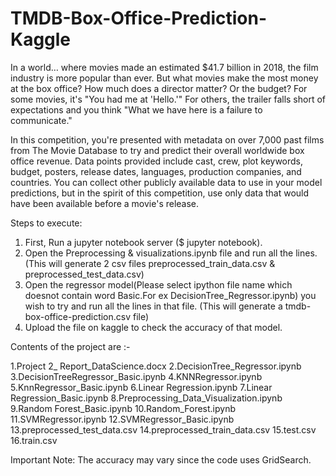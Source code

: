 # TMDB-Box-Office-Prediction-Kaggle

In a world… where movies made an estimated $41.7 billion in 2018, the film industry is more popular than ever. But what movies make the most money at the box office? How much does a director matter? Or the budget? For some movies, it's "You had me at 'Hello.'" For others, the trailer falls short of expectations and you think "What we have here is a failure to communicate."

In this competition, you're presented with metadata on over 7,000 past films from The Movie Database to try and predict their overall worldwide box office revenue. Data points provided include cast, crew, plot keywords, budget, posters, release dates, languages, production companies, and countries. You can collect other publicly available data to use in your model predictions, but in the spirit of this competition, use only data that would have been available before a movie's release.

Steps to execute:

1. First, Run a jupyter notebook server ($ jupyter notebook).
2. Open the Preprocessing & visualizations.ipynb file and run all the lines. (This will generate 2 csv files preprocessed_train_data.csv & preprocessed_test_data.csv)
3. Open the regressor model(Please select ipython file name which doesnot contain word Basic.For ex DecisionTree_Regressor.ipynb) you wish to try 
   and run all the lines in that file. (This will generate a tmdb-box-office-prediction.csv file)
4. Upload the file on kaggle to check the accuracy of that model.


Contents of the project are :-

1.Project 2_ Report_DataScience.docx
2.DecisionTree_Regressor.ipynb
3.DecisionTreeRegressor_Basic.ipynb
4.KNNRegressor.ipynb
5.KnnRegressor_Basic.ipynb
6.Linear Regression.ipynb
7.Linear Regression_Basic.ipynb
8.Preprocessing_Data_Visualization.ipynb
9.Random Forest_Basic.ipynb
10.Random_Forest.ipynb
11.SVMRegressor.ipynb
12.SVMRegressor_Basic.ipynb
13.preprocessed_test_data.csv
14.preprocessed_train_data.csv
15.test.csv
16.train.csv

Important Note:
The accuracy may vary since the code uses GridSearch.
